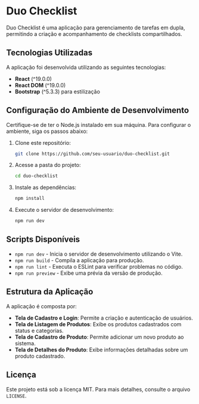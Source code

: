 # Duo Checklist

Duo Checklist é uma aplicação para gerenciamento de tarefas em dupla, permitindo a criação e acompanhamento de checklists compartilhados.

## Tecnologias Utilizadas

A aplicação foi desenvolvida utilizando as seguintes tecnologias:

- **React** (^19.0.0)
- **React DOM** (^19.0.0)
- **Bootstrap** (^5.3.3) para estilização


## Configuração do Ambiente de Desenvolvimento

Certifique-se de ter o Node.js instalado em sua máquina. Para configurar o ambiente, siga os passos abaixo:

1. Clone este repositório:
   ```sh
   git clone https://github.com/seu-usuario/duo-checklist.git
   ```

2. Acesse a pasta do projeto:
   ```sh
   cd duo-checklist
   ```

3. Instale as dependências:
   ```sh
   npm install
   ```

4. Execute o servidor de desenvolvimento:
   ```sh
   npm run dev
   ```

## Scripts Disponíveis

- `npm run dev` - Inicia o servidor de desenvolvimento utilizando o Vite.
- `npm run build` - Compila a aplicação para produção.
- `npm run lint` - Executa o ESLint para verificar problemas no código.
- `npm run preview` - Exibe uma prévia da versão de produção.

## Estrutura da Aplicação

A aplicação é composta por:

- **Tela de Cadastro e Login**: Permite a criação e autenticação de usuários.
- **Tela de Listagem de Produtos**: Exibe os produtos cadastrados com status e categorias.
- **Tela de Cadastro de Produto**: Permite adicionar um novo produto ao sistema.
- **Tela de Detalhes do Produto**: Exibe informações detalhadas sobre um produto cadastrado.



## Licença

Este projeto está sob a licença MIT. Para mais detalhes, consulte o arquivo `LICENSE`.

